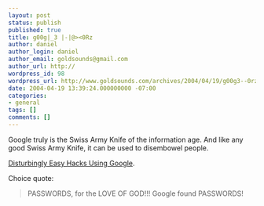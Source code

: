 ```yaml
---
layout: post
status: publish
published: true
title: g00g|_3 |-|@><0Rz
author: daniel
author_login: daniel
author_email: goldsounds@gmail.com
author_url: http://
wordpress_id: 98
wordpress_url: http://www.goldsounds.com/archives/2004/04/19/g00g3--0rz/
date: 2004-04-19 13:39:24.000000000 -07:00
categories:
- general
tags: []
comments: []
---
```

Google truly is the Swiss Army Knife of the information age. And like any good Swiss Army Knife, it can be used to disembowel people.

<a href="http://johnny.ihackstuff.com/index.php?module=prodreviews">Disturbingly Easy Hacks Using Google</a>.

Choice quote:
<blockquote>PASSWORDS, for the LOVE OF GOD!!! Google found PASSWORDS!</blockquote>
